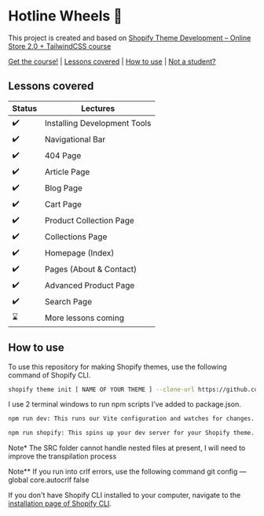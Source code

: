 # Hotline Wheels :wave:

This project is created and based on [Shopify Theme Development – Online Store 2.0 + TailwindCSS course](https://weeklyhow.com/courses/)


[Get the course!](https://weeklyhow.com/) | [Lessons covered](#lessons-covered) |
[How to use](#how-to-use) | [Not a student?](#not-a-student)

## Lessons covered

Status | Lectures
------------ | -------------
:heavy_check_mark: | Installing Development Tools
:heavy_check_mark: | Navigational Bar
:heavy_check_mark: | 404 Page
:heavy_check_mark: | Article Page
:heavy_check_mark: | Blog Page
:heavy_check_mark: | Cart Page
:heavy_check_mark: | Product Collection Page
:heavy_check_mark: | Collections Page
:heavy_check_mark: | Homepage (Index)
:heavy_check_mark: | Pages (About & Contact)
:heavy_check_mark: | Advanced Product Page
:heavy_check_mark: | Search Page
:hourglass: | More lessons coming

## How to use

To use this repository for making Shopify themes, use the following command of Shopify CLI.
```sh
shopify theme init [ NAME OF YOUR THEME ] --clone-url https://github.com/polidario/Elizabeth_Clean
```

I use 2 terminal windows to run npm scripts I’ve added to package.json.
```sh
npm run dev: This runs our Vite configuration and watches for changes. vite is responsible for transpiling the ts into js (assets folder)

npm run shopify: This spins up your dev server for your Shopify theme. Be sure to replace the —store flag with your Shopify store.
```

Note* The SRC folder cannot handle nested files at present, I will need to improve the transpilation process

Note** If you run into crlf errors, use the following command git config —global core.autocrlf false

If you don't have Shopify CLI installed to your computer, navigate to the [installation page of Shopify CLI](https://shopify.dev/themes/tools/cli/installation).
